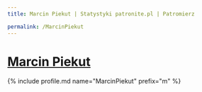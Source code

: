 ```yaml
---
title: Marcin Piekut | Statystyki patronite.pl | Patromierz

permalink: /MarcinPiekut
---
```


# [Marcin Piekut](https://patronite.pl/MarcinPiekut)

{% include profile.md name="MarcinPiekut" prefix="m" %}
